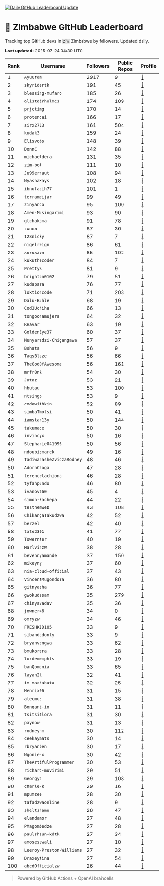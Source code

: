 [![Daily GitHub Leaderboard Update](https://github.com/bevennyamande/zim_leaderboard/actions/workflows/leaderboard.yml/badge.svg)](https://github.com/bevennyamande/zim_leaderboard/actions/workflows/leaderboard.yml)

# 🦍 Zimbabwe GitHub Leaderboard

Tracking top GitHub devs in 🇿🇼 Zimbabwe by followers. Updated daily.

<!-- START LEADERBOARD -->
**Last updated:** 2025-07-24 04:39 UTC  

| Rank | Username | Followers | Public Repos | Profile |
|------|----------|-----------|--------------|---------|
| 1 | `AyuGram` | 2917 | 9 | [🔗](https://github.com/AyuGram) |
| 2 | `skyridertk` | 191 | 45 | [🔗](https://github.com/skyridertk) |
| 3 | `blessing-mufaro` | 185 | 26 | [🔗](https://github.com/blessing-mufaro) |
| 4 | `alistairholmes` | 174 | 109 | [🔗](https://github.com/alistairholmes) |
| 5 | `prjctimg` | 170 | 14 | [🔗](https://github.com/prjctimg) |
| 6 | `protendai` | 166 | 17 | [🔗](https://github.com/protendai) |
| 7 | `sirx2713` | 161 | 504 | [🔗](https://github.com/sirx2713) |
| 8 | `kudak3` | 159 | 24 | [🔗](https://github.com/kudak3) |
| 9 | `Elisvobs` | 148 | 39 | [🔗](https://github.com/Elisvobs) |
| 10 | `DonnC` | 142 | 88 | [🔗](https://github.com/DonnC) |
| 11 | `michaeldera` | 131 | 35 | [🔗](https://github.com/michaeldera) |
| 12 | `zim-bot` | 111 | 10 | [🔗](https://github.com/zim-bot) |
| 13 | `Ju99ernaut` | 108 | 94 | [🔗](https://github.com/Ju99ernaut) |
| 14 | `NyashaKays` | 102 | 18 | [🔗](https://github.com/NyashaKays) |
| 15 | `ibnufaqih77` | 101 | 1 | [🔗](https://github.com/ibnufaqih77) |
| 16 | `terrameijar` | 99 | 49 | [🔗](https://github.com/terrameijar) |
| 17 | `zinyando` | 95 | 100 | [🔗](https://github.com/zinyando) |
| 18 | `Amen-Musingarimi` | 93 | 90 | [🔗](https://github.com/Amen-Musingarimi) |
| 19 | `gtchakama` | 91 | 78 | [🔗](https://github.com/gtchakama) |
| 20 | `ronna` | 87 | 36 | [🔗](https://github.com/ronna) |
| 21 | `123nicky` | 87 | 7 | [🔗](https://github.com/123nicky) |
| 22 | `nigelreign` | 86 | 61 | [🔗](https://github.com/nigelreign) |
| 23 | `xeroxzen` | 85 | 102 | [🔗](https://github.com/xeroxzen) |
| 24 | `kukuthecoder` | 84 | 7 | [🔗](https://github.com/kukuthecoder) |
| 25 | `PrettyR` | 81 | 9 | [🔗](https://github.com/PrettyR) |
| 26 | `brighton0102` | 79 | 51 | [🔗](https://github.com/brighton0102) |
| 27 | `kudapara` | 76 | 77 | [🔗](https://github.com/kudapara) |
| 28 | `loktioncode` | 71 | 203 | [🔗](https://github.com/loktioncode) |
| 29 | `Dalu-Buhle` | 68 | 19 | [🔗](https://github.com/Dalu-Buhle) |
| 30 | `Cod3Uchiha` | 66 | 13 | [🔗](https://github.com/Cod3Uchiha) |
| 31 | `tongoonamujera` | 64 | 32 | [🔗](https://github.com/tongoonamujera) |
| 32 | `RHavar` | 63 | 19 | [🔗](https://github.com/RHavar) |
| 33 | `GoldenEye37` | 60 | 37 | [🔗](https://github.com/GoldenEye37) |
| 34 | `Munyaradzi-Chigangawa` | 57 | 37 | [🔗](https://github.com/Munyaradzi-Chigangawa) |
| 35 | `Bshata` | 56 | 9 | [🔗](https://github.com/Bshata) |
| 36 | `TaqsBlaze` | 56 | 66 | [🔗](https://github.com/TaqsBlaze) |
| 37 | `TheGodOfAwesome` | 56 | 161 | [🔗](https://github.com/TheGodOfAwesome) |
| 38 | `mrfr8nk` | 54 | 30 | [🔗](https://github.com/mrfr8nk) |
| 39 | `Jataz` | 53 | 21 | [🔗](https://github.com/Jataz) |
| 40 | `hbutau` | 53 | 100 | [🔗](https://github.com/hbutau) |
| 41 | `ntsingo` | 53 | 9 | [🔗](https://github.com/ntsingo) |
| 42 | `codewithkin` | 52 | 89 | [🔗](https://github.com/codewithkin) |
| 43 | `simbaTmotsi` | 50 | 41 | [🔗](https://github.com/simbaTmotsi) |
| 44 | `iamstan13y` | 50 | 144 | [🔗](https://github.com/iamstan13y) |
| 45 | `takumade` | 50 | 30 | [🔗](https://github.com/takumade) |
| 46 | `invincyx` | 50 | 16 | [🔗](https://github.com/invincyx) |
| 47 | `Stephanie041996` | 50 | 56 | [🔗](https://github.com/Stephanie041996) |
| 48 | `ndoubismarck` | 49 | 16 | [🔗](https://github.com/ndoubismarck) |
| 49 | `TadiwanasheZvidzaRodney` | 48 | 46 | [🔗](https://github.com/TadiwanasheZvidzaRodney) |
| 50 | `AdornChoga` | 47 | 28 | [🔗](https://github.com/AdornChoga) |
| 51 | `terencetachiona` | 46 | 28 | [🔗](https://github.com/terencetachiona) |
| 52 | `tyfahpundo` | 46 | 80 | [🔗](https://github.com/tyfahpundo) |
| 53 | `ivanov660` | 45 | 4 | [🔗](https://github.com/ivanov660) |
| 54 | `simon-kachepa` | 44 | 22 | [🔗](https://github.com/simon-kachepa) |
| 55 | `telthemweb` | 43 | 108 | [🔗](https://github.com/telthemweb) |
| 56 | `ChikangaTakudzwa` | 42 | 52 | [🔗](https://github.com/ChikangaTakudzwa) |
| 57 | `berzel` | 42 | 40 | [🔗](https://github.com/berzel) |
| 58 | `tate2301` | 41 | 77 | [🔗](https://github.com/tate2301) |
| 59 | `Towernter` | 40 | 19 | [🔗](https://github.com/Towernter) |
| 60 | `MarlvinzW` | 38 | 28 | [🔗](https://github.com/MarlvinzW) |
| 61 | `bevennyamande` | 37 | 150 | [🔗](https://github.com/bevennyamande) |
| 62 | `mikeyny` | 37 | 60 | [🔗](https://github.com/mikeyny) |
| 63 | `nia-cloud-official` | 37 | 43 | [🔗](https://github.com/nia-cloud-official) |
| 64 | `VincentMugondora` | 36 | 80 | [🔗](https://github.com/VincentMugondora) |
| 65 | `gitnyasha` | 36 | 77 | [🔗](https://github.com/gitnyasha) |
| 66 | `gwokudasam` | 35 | 279 | [🔗](https://github.com/gwokudasam) |
| 67 | `chinyavadav` | 35 | 36 | [🔗](https://github.com/chinyavadav) |
| 68 | `jowner46` | 34 | 0 | [🔗](https://github.com/jowner46) |
| 69 | `omryzw` | 34 | 46 | [🔗](https://github.com/omryzw) |
| 70 | `FRESHKID105` | 33 | 9 | [🔗](https://github.com/FRESHKID105) |
| 71 | `sibandadonty` | 33 | 9 | [🔗](https://github.com/sibandadonty) |
| 72 | `bryanvengwa` | 33 | 62 | [🔗](https://github.com/bryanvengwa) |
| 73 | `bmukorera` | 33 | 28 | [🔗](https://github.com/bmukorera) |
| 74 | `lordememphis` | 33 | 19 | [🔗](https://github.com/lordememphis) |
| 75 | `banQomania` | 33 | 65 | [🔗](https://github.com/banQomania) |
| 76 | `layan2k` | 32 | 41 | [🔗](https://github.com/layan2k) |
| 77 | `im-machakata` | 32 | 25 | [🔗](https://github.com/im-machakata) |
| 78 | `Henrix06` | 31 | 15 | [🔗](https://github.com/Henrix06) |
| 79 | `alecmus` | 31 | 38 | [🔗](https://github.com/alecmus) |
| 80 | `Bongani-io` | 31 | 11 | [🔗](https://github.com/Bongani-io) |
| 81 | `tsitsiflora` | 31 | 30 | [🔗](https://github.com/tsitsiflora) |
| 82 | `paynow` | 31 | 13 | [🔗](https://github.com/paynow) |
| 83 | `rodney-m` | 30 | 112 | [🔗](https://github.com/rodney-m) |
| 84 | `ceekaymats` | 30 | 14 | [🔗](https://github.com/ceekaymats) |
| 85 | `rbryanben` | 30 | 17 | [🔗](https://github.com/rbryanben) |
| 86 | `Ngonie-x` | 30 | 42 | [🔗](https://github.com/Ngonie-x) |
| 87 | `TheArtifulProgrammer` | 30 | 53 | [🔗](https://github.com/TheArtifulProgrammer) |
| 88 | `richard-muvirimi` | 29 | 51 | [🔗](https://github.com/richard-muvirimi) |
| 89 | `Georgy5` | 29 | 108 | [🔗](https://github.com/Georgy5) |
| 90 | `charle-k` | 29 | 16 | [🔗](https://github.com/charle-k) |
| 91 | `mpumzee` | 28 | 30 | [🔗](https://github.com/mpumzee) |
| 92 | `tafadzwaonline` | 28 | 9 | [🔗](https://github.com/tafadzwaonline) |
| 93 | `sheltshamu` | 28 | 47 | [🔗](https://github.com/sheltshamu) |
| 94 | `elandamor` | 27 | 48 | [🔗](https://github.com/elandamor) |
| 95 | `PMagombedze` | 27 | 28 | [🔗](https://github.com/PMagombedze) |
| 96 | `paulshaun-kdtk` | 27 | 34 | [🔗](https://github.com/paulshaun-kdtk) |
| 97 | `amosesuwali` | 27 | 10 | [🔗](https://github.com/amosesuwali) |
| 98 | `Leeroy-Preston-Williams` | 27 | 32 | [🔗](https://github.com/Leeroy-Preston-Williams) |
| 99 | `Draxeytina` | 27 | 54 | [🔗](https://github.com/Draxeytina) |
| 100 | `abcdOfficialzw` | 26 | 44 | [🔗](https://github.com/abcdOfficialzw) |
<!-- END LEADERBOARD -->

> Powered by GitHub Actions + OpenAI braincells
